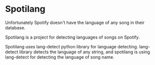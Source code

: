 # Spotilang

Unfortunately Spotify doesn't have the language of any song in their database.

Spotilang is a project for detecting languages of songs on Spotify.

Spotilang uses lang-detect python library for language detecting. lang-detect library detects the language of any string, and spotilang is using lang-detect for detecting the language of song name.






